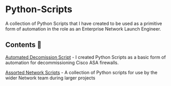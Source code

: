 # Python-Scripts

A collection of Python Scripts that I have created to be used as a primitive form of automation in the role as an Enterprise Network Launch Engineer.

## Contents :book:

[Automated Decomission Script](Automated%20Decomission%20Script/README.md) - I created Python Scripts as a basic form of automation for decommissioning Cisco ASA firewalls.

[Assorted Network Scripts](Assorted%20Network%20Automation%20Scripts/README.md) - A collection of Python scripts for use by the wider Network team during larger projects
